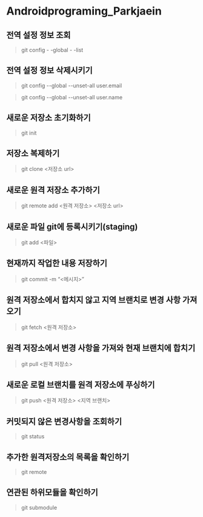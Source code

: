 # Androidprograming_Parkjaein

## 전역 설정 정보 조회
>git config - -global - -list

## 전역 설정 정보 삭제시키기
>git config --global --unset-all user.email

>git config --global --unset-all user.name

## 새로운 저장소 초기화하기
>git init

## 저장소 복제하기
>git clone <저장소 url>

## 새로운 원격 저장소 추가하기
>git remote add <원격 저장소> <저장소 url>

## 새로운 파일 git에 등록시키기(staging)
>git add <파일>

## 현재까지 작업한 내용 저장하기
>git commit -m “<메시지>”

## 원격 저장소에서 합치지 않고 지역 브랜치로 변경 사항 가져오기
>git fetch <원격 저장소>

## 원격 저장소에서 변경 사항을 가져와 현재 브랜치에 합치기
>git pull <원격 저장소>

## 새로운 로컬 브랜치를 원격 저장소에 푸싱하기
>git push <원격 저장소> <지역 브랜치>

## 커밋되지 않은 변경사항을 조회하기
>git status

## 추가한 원격저장소의 목록을 확인하기
>git remote

## 연관된 하위모듈을 확인하기
>git submodule

